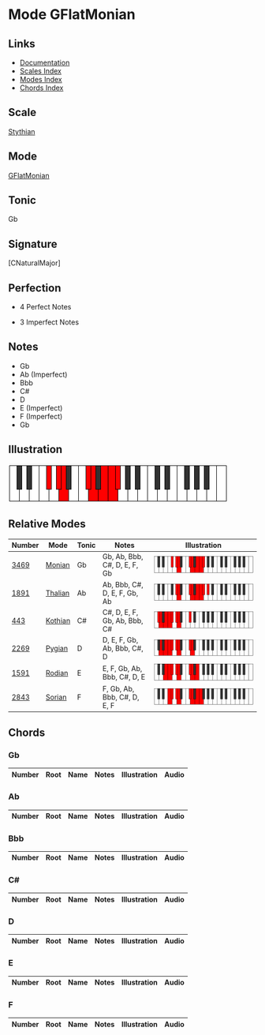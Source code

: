 # Mode GFlatMonian

## Links

- [Documentation](index.md)
- [Scales Index](Scales.md)
- [Modes Index](Modes.md)
- [Chords Index](Chords.md)

## Scale

[Stythian](ScaleStythian.md)

## Mode

[GFlatMonian](ModeGFlatMonian.md)

## Tonic

Gb

## Signature

[CNaturalMajor]

## Perfection

 - 4 Perfect Notes

 - 3 Imperfect Notes

## Notes

- Gb
- Ab (Imperfect)
- Bbb
- C#
- D
- E (Imperfect)
- F (Imperfect)
- Gb

## Illustration

![GFlatMonian](ModeGFlatMonian.png)

## Relative Modes

| Number | Mode | Tonic | Notes | Illustration |
|--------|------|-------|-------|--------------|
| [3469](https://ianring.com/musictheory/scales/3469) | [Monian](ModeMonian.md) | Gb | Gb, Ab, Bbb, C#, D, E, F, Gb | ![GFlatMonian](ModeGFlatMonian.png) |
| [1891](https://ianring.com/musictheory/scales/1891) | [Thalian](ModeThalian.md) | Ab | Ab, Bbb, C#, D, E, F, Gb, Ab | ![AFlatThalian](ModeAFlatThalian.png) |
| [443](https://ianring.com/musictheory/scales/443) | [Kothian](ModeKothian.md) | C# | C#, D, E, F, Gb, Ab, Bbb, C# | ![CSharpKothian](ModeCSharpKothian.png) |
| [2269](https://ianring.com/musictheory/scales/2269) | [Pygian](ModePygian.md) | D | D, E, F, Gb, Ab, Bbb, C#, D | ![DNaturalPygian](ModeDNaturalPygian.png) |
| [1591](https://ianring.com/musictheory/scales/1591) | [Rodian](ModeRodian.md) | E | E, F, Gb, Ab, Bbb, C#, D, E | ![ENaturalRodian](ModeENaturalRodian.png) |
| [2843](https://ianring.com/musictheory/scales/2843) | [Sorian](ModeSorian.md) | F | F, Gb, Ab, Bbb, C#, D, E, F | ![FNaturalSorian](ModeFNaturalSorian.png) |

## Chords

### Gb

| Number | Root | Name | Notes | Illustration | Audio |
|--------|------|------|-------|--------------|-------|

### Ab

| Number | Root | Name | Notes | Illustration | Audio |
|--------|------|------|-------|--------------|-------|

### Bbb

| Number | Root | Name | Notes | Illustration | Audio |
|--------|------|------|-------|--------------|-------|

### C#

| Number | Root | Name | Notes | Illustration | Audio |
|--------|------|------|-------|--------------|-------|

### D

| Number | Root | Name | Notes | Illustration | Audio |
|--------|------|------|-------|--------------|-------|

### E

| Number | Root | Name | Notes | Illustration | Audio |
|--------|------|------|-------|--------------|-------|

### F

| Number | Root | Name | Notes | Illustration | Audio |
|--------|------|------|-------|--------------|-------|

